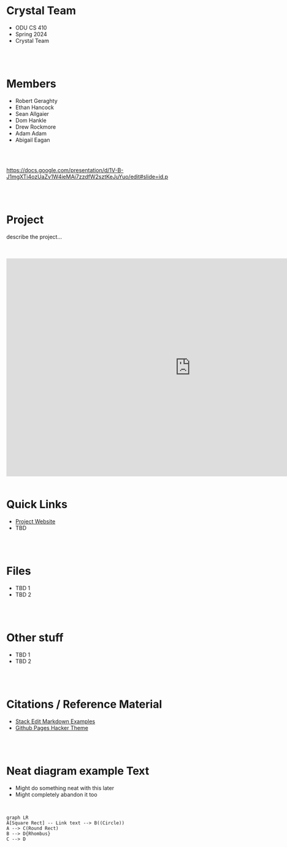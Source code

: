 # Crystal Team
- ODU CS 410
- Spring 2024
- Crystal Team

<br>
<br>

# Members
- Robert Geraghty
- Ethan Hancock
- Sean Allgaier
- Dom Hankle
- Drew Rockmore
- Adam Adam
- Abigail Eagan


<br>
<br>

https://docs.google.com/presentation/d/1V-B-J1mgXTi4ozUaZv1W4ieMAi7zzdfW2sztKeJuYuo/edit#slide=id.p

<br>
<br>


# Project
describe the project...

<br>
<br>

<iframe src="https://docs.google.com/presentation/d/e/2PACX-1vSaeoCPtZjtZ9KiRrefxHxsNMJFQV60elhntqqDzTHL3oQ_2MmSTsSll9bGQTXRbAE26xRX7lCCEf06/embed?start=true&loop=true&delayms=3000" frameborder="0" width="960" height="569" allowfullscreen="true" mozallowfullscreen="true" webkitallowfullscreen="true"></iframe>

<br>
<br>

# Quick Links
- [Project Website](https://rgera002.github.io/Spring-2024-Crystal-Team-CS410/)
- TBD

<br>
<br>

# Files
- TBD 1
- TBD 2

<br>
<br>

# Other stuff
- TBD 1
- TBD 2

<br>
<br>

# Citations / Reference Material
- [Stack Edit Markdown Examples](https://stackedit.io/app#)
- [Github Pages Hacker Theme](https://pages-themes.github.io/hacker/)

<br>
<br>

# Neat diagram example Text
- Might do something neat with this later
- Might completely abandon it too

<br>

```mermaid
graph LR
A[Square Rect] -- Link text --> B((Circle))
A --> C(Round Rect)
B --> D{Rhombus}
C --> D
